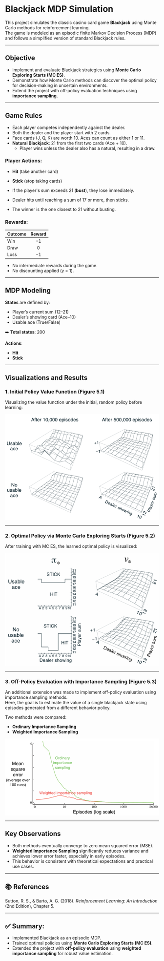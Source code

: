 # Blackjack MDP Simulation

 This project simulates the classic casino card game **Blackjack** using Monte Carlo methods for reinforcement learning.  
The game is modeled as an episodic finite Markov Decision Process (MDP) and follows a simplified version of standard Blackjack rules.

---

##  Objective
- Implement and evaluate Blackjack strategies using **Monte Carlo Exploring Starts (MC ES)**.
- Demonstrate how Monte Carlo methods can discover the optimal policy for decision-making in uncertain environments.
- Extend the project with off-policy evaluation techniques using **importance sampling**.

---

##  Game Rules
- Each player competes independently against the dealer.
- Both the dealer and the player start with 2 cards.
- Face cards (J, Q, K) are worth 10. Aces can count as either 1 or 11.
- **Natural Blackjack**: 21 from the first two cards (Ace + 10).
  - Player wins unless the dealer also has a natural, resulting in a draw.

### Player Actions:
- **Hit** (take another card)
- **Stick** (stop taking cards)

- If the player's sum exceeds 21 (**bust**), they lose immediately.
- Dealer hits until reaching a sum of 17 or more, then sticks.
- The winner is the one closest to 21 without busting.

### Rewards:

| Outcome | Reward |
|:--------|:------:|
| Win     | +1     |
| Draw    | 0      |
| Loss    | -1     |

- No intermediate rewards during the game.
- No discounting applied (γ = 1).

---

##  MDP Modeling
**States** are defined by:
- Player’s current sum (12–21)
- Dealer’s showing card (Ace–10)
- Usable ace (True/False)

➡️ **Total states**: 200

**Actions**:
- **Hit**
- **Stick**

---

##  Visualizations and Results

### 1. Initial Policy Value Function (Figure 5.1)
Visualizing the value function under the initial, random policy before learning:

![Initial Policy Value Function](blackjack/book_images/Figure_5_1.PNG)

---

### 2. Optimal Policy via Monte Carlo Exploring Starts (Figure 5.2)
After training with MC ES, the learned optimal policy is visualized:

![Optimal Policy](blackjack/book_images/Figure_5_2.PNG)

---

### 3. Off-Policy Evaluation with Importance Sampling (Figure 5.3)
An additional extension was made to implement off-policy evaluation using importance sampling methods.  
Here, the goal is to estimate the value of a single blackjack state using episodes generated from a different behavior policy.

Two methods were compared:
- **Ordinary Importance Sampling**
- **Weighted Importance Sampling**

![Importance Sampling Comparison](blackjack/book_images/Figure_5_3.PNG)

---

##  Key Observations
- Both methods eventually converge to zero mean squared error (MSE).
- **Weighted Importance Sampling** significantly reduces variance and achieves lower error faster, especially in early episodes.
- This behavior is consistent with theoretical expectations and practical use cases.

---

## 📚 References
Sutton, R. S., & Barto, A. G. (2018). *Reinforcement Learning: An Introduction* (2nd Edition), Chapter 5.

---

## ✅ Summary:
- Implemented Blackjack as an episodic MDP.
- Trained optimal policies using **Monte Carlo Exploring Starts (MC ES)**.
- Extended the project with **off-policy evaluation** using **weighted importance sampling** for robust value estimation.
